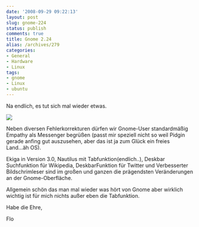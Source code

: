 ```yaml
---
date: '2008-09-29 09:22:13'
layout: post
slug: gnome-224
status: publish
comments: true
title: Gnome 2.24
alias: /archives/279
categories:
- General
- Hardware
- Linux
tags:
- gnome
- Linux
- ubuntu
---
```


Na endlich, es tut sich mal wieder etwas.

![](http://wiki.ubuntuusers.de/_image?width=200&target=Empathy%2Fempathy_contact_list.png)

Neben diversen Fehlerkorrekturen dürfen wir Gnome-User standardmäßig Empathy als Messenger begrüßen (passt mir speziell nicht so weil Pidgin gerade anfing gut auszusehen, aber das ist ja zum Glück ein freies Land...äh OS).

Ekiga in Version 3.0, Nautilus mit Tabfunktion(endlich..), Deskbar Suchfunktion für Wikipedia, DeskbarFunktion für Twitter und Verbesserter Bildschrimleser sind im großen und ganzen die prägendsten Veränderungen an der Gnome-Oberfläche.

Allgemein schön das man mal wieder was hört von Gnome aber wirklich wichtig ist für mich nichts außer eben die Tabfunktion.

Habe die Ehre,

Flo
